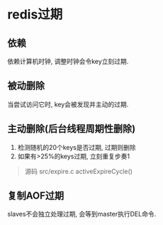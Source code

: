 # redis过期

## 依赖

依赖计算机时钟, 调整时钟会令key立刻过期.  

## 被动删除

当尝试访问它时, key会被发现并主动的过期.  

## 主动删除(后台线程周期性删除)

1. 检测随机的20个keys是否过期, 过期则删除
2. 如果有>25%的keys过期, 立刻重复步奏1

> 源码 src/expire.c activeExpireCycle()

## 复制AOF过期

slaves不会独立处理过期, 会等到master执行DEL命令.

